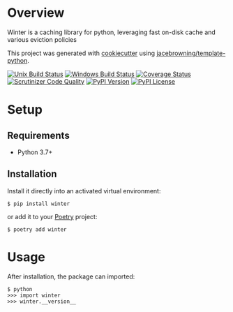 # Overview

Winter is a caching library for python, leveraging fast on-disk cache and various eviction policies

This project was generated with [cookiecutter](https://github.com/audreyr/cookiecutter) using [jacebrowning/template-python](https://github.com/jacebrowning/template-python).

[![Unix Build Status](https://img.shields.io/travis/com/rexhaif/winter.svg?label=unix)](https://travis-ci.com/rexhaif/winter)
[![Windows Build Status](https://img.shields.io/appveyor/ci/rexhaif/winter.svg?label=windows)](https://ci.appveyor.com/project/rexhaif/winter)
[![Coverage Status](https://img.shields.io/codecov/c/gh/rexhaif/winter)](https://codecov.io/gh/rexhaif/winter)
[![Scrutinizer Code Quality](https://img.shields.io/scrutinizer/g/rexhaif/winter.svg)](https://scrutinizer-ci.com/g/rexhaif/winter)
[![PyPI Version](https://img.shields.io/pypi/v/winter.svg)](https://pypi.org/project/winter)
[![PyPI License](https://img.shields.io/pypi/l/winter.svg)](https://pypi.org/project/winter)

# Setup

## Requirements

* Python 3.7+

## Installation

Install it directly into an activated virtual environment:

```text
$ pip install winter
```

or add it to your [Poetry](https://poetry.eustace.io/) project:

```text
$ poetry add winter
```

# Usage

After installation, the package can imported:

```text
$ python
>>> import winter
>>> winter.__version__
```
